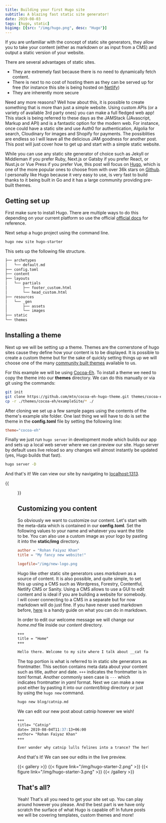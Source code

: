 ```yaml
---
title: Building your first Hugo site
subtitle: A blazing fast static site generator!
date: 2019-08-03
tags: [hugo, static]
bigimg: [{src: "/img/hugo.png", desc: "Hugo"}]
---
```


If you are unfamiliar with the concept of static site generators, they allow you to take your content (either as markdown or as input from a CMS) and output a static version of your website.

There are several advantages of static sites. 

- They are extremely fast because there is no need to dynamically fetch content. 
- There is next to no cost of hosting them as they can be served up for free (for instance this site is being hosted on [Netlify](https://www.netlify.com/))
- They are inherently more secure

Need any more reasons? Well how about this, it is possible to create something that is more than just a simple website. Using custom APIs (or a variety of available 3rd party ones) you can make a full fledged web app! This stack is being referred to these days as the JAMStack (JAvascript, Markup and API) and is a fantastic option for the modern web. For instance, once could have a static site and use Auth0 for authentication, Algolia for search, Cloudinary for images and Shopify for payments. The possiblities are endless so I will leave all the delicious JAM goodness for another post. This post will just cover how to get up and start with a simple static website.

While you can use any static site generator of choice such as Jekyll or Middleman if you prefer Ruby, Next.js or Gatsby if you prefer React, or Nust.js or Vue Press if you prefer Vue, this post will focus on [Hugo](https://gohugo.io), which is one of the more popular ones to choose from with over 36k stars on [Github](https://github.com/gohugoio/hugo). I personally like Hugo because it very easy to use, is very fast to build thanks to it being built in Go and it has a large community providing pre-built themes.

## Getting set up

First make sure to install Hugo. There are multiple ways to do this depending on your current platform so use the official [official docs](https://gohugo.io/getting-started/installing/) for reference.

Next setup a hugo project using the command line.

```bash
hugo new site hugo-starter
```
This sets up the following file structure.

```bash
├── archetypes
│   └── default.md
├── config.toml
├── content
├── layouts
│   └── partials
│       ├── footer_custom.html
│       └── head_custom.html
├── resources
│   └── _gen
│       ├── assets
│       └── images
├── static
└── themes
```

## Installing a theme

Next up we will be setting up a theme. Themes are the cornerstone of hugo sites cause they define how your content is to be displayed. It is possible to create a custom theme but for the sake of quickly setting things up we will choose one of the many [community built themes](https://themes.gohugo.io/) available to us.

For this example we will be using [Cocoa-Eh](https://themes.gohugo.io/theme/cocoa-eh-hugo-theme/). To install a theme we need to copy the theme into our __themes__ directory. We can do this manually or via git using the commands:

```bash
git init
git clone https://github.com/mtn/cocoa-eh-hugo-theme.git themes/cocoa-eh
cp -r ./themes/cocoa-eh/exampleSite/* ./
```
After cloning we set up a few sample pages using the contents of the theme's example site folder. One last thing we will have to do is set the theme in the __config.toml__ file by setting the following line:

```toml
theme="cocoa-eh"
```
Finally we just run `hugo server` in development mode which builds our app and sets up a local web server where we can preview our site. Hugo server by default uses live reload so any changes will almost instantly be updated (yes, Hugo builds that fast).

```bash
hugo server -D
```
And that's it! We can view our site by navigating to [localhost:1313](http://localhost:1313).

{{<figure src="/img/hugo-starter.png">}}

## Customizing you content

So obviously we want to customize our content. Let's start with the meta-data which is contained in our __config.toml__. Set the following values to your name and whatever you want the title to be. You can also use a custom image as your logo by pasting it into the __static/img__ directory.

```toml
author = "Rohan Faiyaz Khan"
title = "My fancy new website!"

logofile="/img/new-logo.png
```

Hugo like other static site generators uses _markdown_ as a source of content. It is also possible, and quite simple, to set this up using a CMS such as Wordpress, Forestry, Contentful, Netlify CMS or Sanity. Using a CMS allows to use a GUI to edit content and is ideal if you are building a website for somebody. I will cover connecting to a CMS in a separate but for now markdown will do just fine. If you have never used markdown before, [here](https://github.com/adam-p/markdown-here/wiki/Markdown-Cheatsheet) is a handy guide on what you can do in markdown.

In order to edit our welcome message we will change our _home.md_ file inside our _content_ directory.

```markdown
+++
title = "Home"
+++

Hello there. Welcome to my site where I talk about __cat facts__. Feel free to purr through the posts below.
```

The top portion is what is referred to in static site generators as frontmatter. This section contains meta data about your content such as title, author and date. `+++` indicates the frontmatter is in _toml_ format. Another commonly seen case is `---` which indicates frontmatter in _yaml_ format. Next we can make a new post either by pasting it into our _content/blog_ directory or just by using the `hugo new` command.

```bash
hugo new blog/catnip.md
```
We can edit our new post about catnip however we wish!

```markdown
+++
title= "Catnip"
date= 2019-08-04T11:37:13+06:00
author= "Rohan Faiyaz Khan"
+++

Ever wonder why catnip lulls felines into a trance? The herb contains several chemical compounds, including one called nepetalactone, which a cat detects with receptors in its nose and mouth. The compounds trigger the typical odd behaviors you associate with the wacky kitty weed, including sniffing, head shaking, head rubbing, and rolling around on the ground.
```
And that's it! We can see our edits in the live preview.

{{< gallery >}}
  {{< figure link="/img/hugo-starter-2.png" >}}
  {{< figure link="/img/hugo-starter-3.png" >}}
{{< /gallery >}}

## That's all?

Yeah! That's all you need to get your site set up. You can play around however you please. And the best part is we have only scratch the surface of what Hugo is capable of! In future posts we will be covering templates, custom themes and more!



